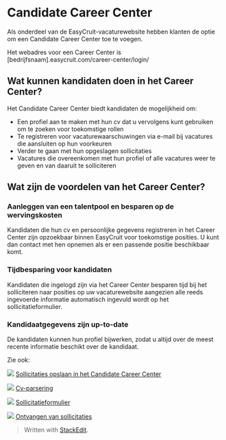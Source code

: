 # Candidate Career Center

Als onderdeel van de EasyCruit-vacaturewebsite hebben klanten de optie om een Candidate Career Center toe te voegen.

Het webadres voor een Career Center is [bedrijfsnaam].easycruit.com/career-center/login/

## Wat kunnen kandidaten doen in het Career Center?

Het Candidate Career Center biedt kandidaten de mogelijkheid om:

-   Een profiel aan te maken met hun cv dat u vervolgens kunt gebruiken om te zoeken voor toekomstige rollen
-   Te registreren voor vacaturewaarschuwingen via e-mail bij vacatures die aansluiten op hun voorkeuren
-   Verder te gaan met hun opgeslagen sollicitaties
-   Vacatures die overeenkomen met hun profiel of alle vacatures weer te geven en van daaruit te solliciteren

## Wat zijn de voordelen van het Career Center?

### Aanleggen van een talentpool en besparen op de wervingskosten

Kandidaten die hun cv en persoonlijke gegevens registreren in het Career Center zijn opzoekbaar binnen EasyCruit voor toekomstige posities. U kunt dan contact met hen opnemen als er een passende positie beschikbaar komt.

### Tijdbesparing voor kandidaten

Kandidaten die ingelogd zijn via het Career Center besparen tijd bij het solliciteren naar posities op uw vacaturewebsite aangezien alle reeds ingevoerde informatie automatisch ingevuld wordt op het sollicitatieformulier.

### Kandidaatgegevens zijn up-to-date

De kandidaten kunnen hun profiel bijwerken, zodat u altijd over de meest recente informatie beschikt over de kandidaat.

Zie ook:

![](../Resources/Images/icon-document-link.png)  [Sollicitaties opslaan in het Candidate Career Center](save_applications_in_candidate_career_centre.htm)

![](../Resources/Images/icon-document-link.png)  [Cv-parsering](cv_parsing.htm)

![](../Resources/Images/icon-document-link.png)  [Sollicitatieformulier](application_form.htm)

![](../Resources/Images/icon-document-link.png)  [Ontvangen van sollicitaties](receiving_applications.htm)


> Written with [StackEdit](https://stackedit.io/).
<!--stackedit_data:
eyJoaXN0b3J5IjpbLTEwNjk2NDg3MjVdfQ==
-->